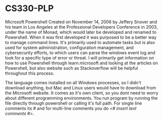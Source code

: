 # CS330-PLP

Microsoft Powershell
Created on November 14, 2006 by Jeffery Snover and his team in Los Angeles at the Professional Developers Conference in 2003, under the name of Monad, which would later be developed and renamed to Powershell. When it was first developed it was purposed to be a better way to manage command lines. It's primarily used to automate tasks but is also used for system administration, configuration management, and cybersecurity efforts, to which users can parse the windows event log and look for a specific type of error or threat. I will primarily get information on how to use Powershell through learn.microsoft and looking at the articles on Powershell, but also website such as Stackoverflow will be helpful throughout this process.

The language comes installed on all Windows processes, so I didn't download anything, but Mac and Linux users would have to download from the Microsoft website. It comes as it's own client, so you dont need to worry about different programming environments. You run program by running the file directly through powershell or calling it's full path. For single line comments its # and for multi-line comments you do <# *insert text comments* #>.
